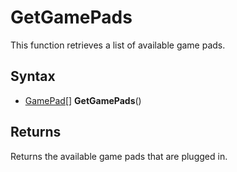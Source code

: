 # GetGamePads

This function retrieves a list of available game pads.

## Syntax

- [GamePad](GamePad.md)[] **GetGamePads**()

## Returns

Returns the available game pads that are plugged in.
